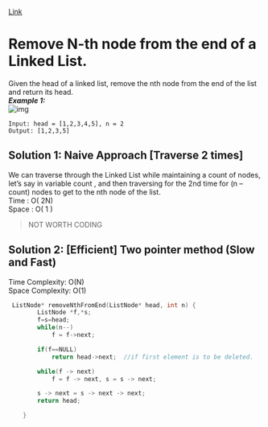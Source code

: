 [Link](https://leetcode.com/problems/remove-nth-node-from-end-of-list/)
# Remove N-th node from the end of a Linked List.
Given the head of a linked list, remove the nth node from the end of the list and return its head.<br>
***Example 1:***<br>
![img](https://assets.leetcode.com/uploads/2020/10/03/remove_ex1.jpg)
```
Input: head = [1,2,3,4,5], n = 2
Output: [1,2,3,5]
```
## Solution 1: Naive Approach [Traverse 2 times]
We can traverse through the Linked List while maintaining a count of nodes, let’s say in variable count , and then traversing for the 2nd time for (n – count) nodes to get to the nth node of the list.<br>
Time : O( 2N)<br>
Space : O( 1 )
>NOT WORTH CODING

## Solution 2: [Efficient] Two pointer method (Slow and Fast)
Time Complexity: O(N)<br>
Space Complexity: O(1) 
```cpp
 ListNode* removeNthFromEnd(ListNode* head, int n) {
        ListNode *f,*s;
        f=s=head;
        while(n--) 
            f = f->next; 

        if(f==NULL)
            return head->next;  //if first element is to be deleted.

        while(f -> next)                  
            f = f -> next, s = s -> next;  

        s -> next = s -> next -> next; 
        return head;

    }
```
